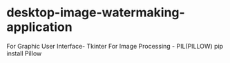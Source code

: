 # desktop-image-watermaking-application
For Graphic User Interface- Tkinter
For Image Processing - PIL(PILLOW)
pip install Pillow
